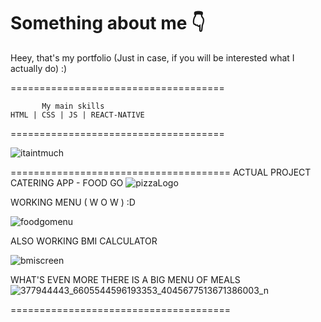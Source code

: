 # Something about me 👇
Heey, that's my portfolio (Just in case, if you will be interested what I actually do) :)

=====================================

           My main skills
    HTML | CSS | JS | REACT-NATIVE


=====================================



![itaintmuch](https://github.com/pogromcakaszy/ReactNativePortfolio/assets/104156848/5d0a2e1b-769a-4876-b3dc-63d2ff1e06c7)


======================================
             ACTUAL PROJECT
        CATERING APP - FOOD GO
![pizzaLogo](https://github.com/pogromcakaszy/ReactNativePortfolio/assets/104156848/b1789661-0a43-41d7-b677-223eedd478f7)

WORKING MENU ( W O W ) :D

![foodgomenu](https://github.com/pogromcakaszy/ReactNativePortfolio/assets/104156848/c6d014a4-94d5-444a-96ba-563583ad0c2a)

ALSO WORKING BMI CALCULATOR

![bmiscreen](https://github.com/pogromcakaszy/ReactNativePortfolio/assets/104156848/49119365-79c7-4c81-bdc8-bb8cb87e50aa)

WHAT'S EVEN MORE THERE IS A BIG MENU OF MEALS 
![377944443_6605544596193353_4045677513671386003_n](https://github.com/pogromcakaszy/ReactNativePortfolio/assets/104156848/67829a46-b1b3-44da-8aa6-3ec909f8a942)

======================================
